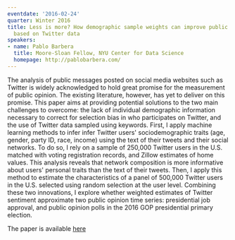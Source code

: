 ```yaml
---
eventdate: '2016-02-24'
quarter: Winter 2016
title: Less is more? How demographic sample weights can improve public opinion estimates
  based on Twitter data
speakers:
- name: Pablo Barbera
  title: Moore-Sloan Fellow, NYU Center for Data Science
  homepage: http://pablobarbera.com/
---
```

The analysis of public messages posted on social media websites such as Twitter is widely acknowledged to hold great promise for the measurement of public opinion. The existing literature, however, has yet to deliver on this promise. This paper aims at providing potential solutions to the two main challenges to overcome: the lack of individual demographic information necessary to correct for selection bias in who participates on Twitter, and the use of Twitter data sampled using keywords. First, I apply machine learning methods to infer infer Twitter users' sociodemographic traits (age, gender, party ID, race, income) using the text of their tweets and their social networks. To do so, I rely on a sample of 250,000 Twitter users in the U.S. matched with voting registration records, and Zillow estimates of home values. This analysis reveals that network composition is more informative about users' personal traits than the text of their tweets. Then, I apply this method to estimate the characteristics of a panel of 500,000 Twitter users in the U.S. selected using random selection at the user level. Combining these two innovations, I explore whether weighted estimates of Twitter sentiment approximate two public opinion time series: presidential job approval, and public opinion polls in the 2016 GOP presidential primary election.

The paper is available <a href="http://pablobarbera.com/static/less-is-more.pdf">here</a>